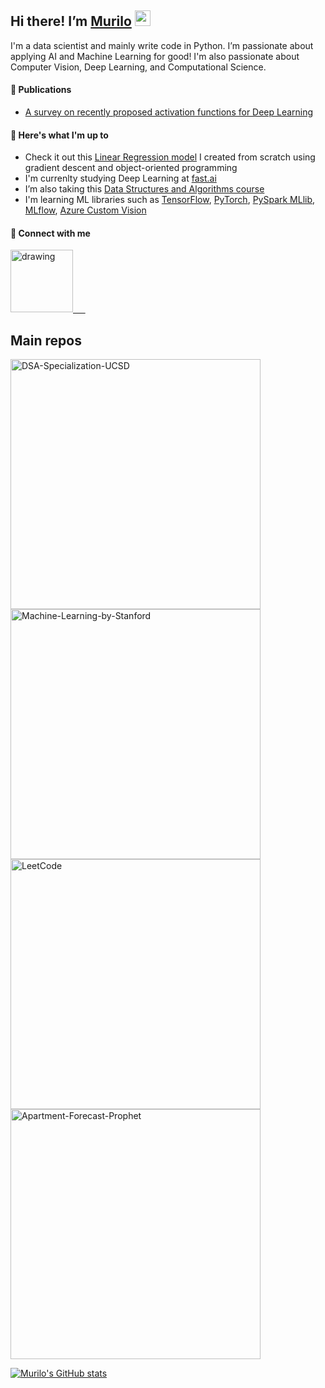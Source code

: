## Hi there! I’m [Murilo](https://www.linkedin.com/in/murilo-gustineli/) <img src="https://media.giphy.com/media/hvRJCLFzcasrR4ia7z/giphy.gif" width="25px">
I'm a data scientist and mainly write code in Python. I’m passionate about applying AI and Machine Learning for good! I'm also passionate about Computer Vision, Deep Learning, and Computational Science.

#### 📝 Publications
- [A survey on recently proposed activation functions for Deep Learning](https://arxiv.org/abs/2204.02921)

#### 👀 Here's what I'm up to
- Check it out this [Linear Regression model](https://github.com/murilogustineli/Machine-Learning/blob/main/1.Linear-Regression%26Gradient-Descent/LinearRegression.ipynb) I created from scratch using gradient descent and object-oriented programming
- I'm currenlty studying Deep Learning at [fast.ai](https://www.fast.ai/)
- I’m also taking this [Data Structures and Algorithms course](https://www.coursera.org/specializations/data-structures-algorithms)
- I'm learning ML libraries such as [TensorFlow](https://www.tensorflow.org/), [PyTorch](https://pytorch.org/), [PySpark MLlib](https://spark.apache.org/docs/2.0.0/api/python/pyspark.mllib.html), [MLflow](https://mlflow.org/), [Azure Custom Vision](https://azure.microsoft.com/en-us/services/cognitive-services/custom-vision-service/#overview)

#### 🔗 Connect with me
[<img src="https://res.cloudinary.com/importdata/image/upload/v1595012354/linkedin_t9qiwy.png" alt="drawing" width="100"/> &nbsp;&nbsp;&nbsp;&nbsp;](https://www.linkedin.com/in/murilo-gustineli/)


## Main repos
<!-- add comment here -->
<p align="left">
  <a href="https://github.com/murilogustineli/DSA-Specialization-UCSD"><img width="400" src="https://github-readme-stats.vercel.app/api/pin/?username=murilogustineli&repo=DSA-Specialization-UCSD&theme=radical&hide_border=true&show_icons=false" alt="DSA-Specialization-UCSD"></a>
  <a href="https://github.com/murilogustineli/Machine-Learning-by-Stanford"><img width="400" src="https://github-readme-stats.vercel.app/api/pin/?username=murilogustineli&repo=Machine-Learning-by-Stanford&theme=radical&hide_border=true&show_icons=false" alt="Machine-Learning-by-Stanford"></a>
  <a href="https://github.com/murilogustineli/LeetCode"><img width="400" src="https://github-readme-stats.vercel.app/api/pin/?username=murilogustineli&repo=LeetCode&theme=radical&hide_border=true&show_icons=false" alt="LeetCode"></a>
  <a href="https://github.com/murilogustineli/Apartment-Forecast-Prophet"><img width="400" src="https://github-readme-stats.vercel.app/api/pin/?username=murilogustineli&repo=Apartment-Forecast-Prophet&theme=radical&hide_border=true&show_icons=false" alt="Apartment-Forecast-Prophet"></a>

  
[![Murilo's GitHub stats](https://github-readme-stats.vercel.app/api?username=murilogustineli&theme=radical)](https://github.com/murilogustineli/github-readme-stats)

<!---
murilogustineli/murilogustineli is a ✨ special ✨ repository because its `README.md` (this file) appears on your GitHub profile.
You can click the Preview link to take a look at your changes.
- 💞️ I’m looking for an opportunity to use my logical and technical skills to help businesses make better data-driven decisions and support them with all their data needs
- 📫 Connect with me on [LinkedIn](https://www.linkedin.com/in/murilo-gustineli/)
--->

